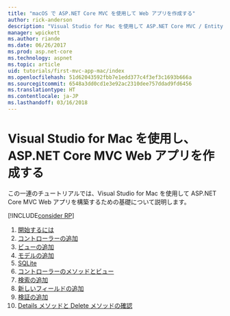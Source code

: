 ```yaml
---
title: "macOS で ASP.NET Core MVC を使用して Web アプリを作成する"
author: rick-anderson
description: "Visual Studio for Mac を使用して ASP.NET Core MVC / Entity Framework アプリを作成する"
manager: wpickett
ms.author: riande
ms.date: 06/26/2017
ms.prod: asp.net-core
ms.technology: aspnet
ms.topic: article
uid: tutorials/first-mvc-app-mac/index
ms.openlocfilehash: 51d62043592fbb7e1edd377c4f3ef3c1693b666a
ms.sourcegitcommit: 6548a3dd0cd1e3e92ac2310dee757ddad9fd6456
ms.translationtype: HT
ms.contentlocale: ja-JP
ms.lasthandoff: 03/16/2018
---
```

# <a name="create-a-web-app-with-aspnet-core-mvc-using-visual-studio-for-mac"></a>Visual Studio for Mac を使用し、ASP.NET Core MVC Web アプリを作成する

この一連のチュートリアルでは、Visual Studio for Mac を使用して ASP.NET Core MVC Web アプリを構築するための基礎について説明します。 

[!INCLUDE[consider RP](../../includes/razor.md)]

1. [開始するには](xref:tutorials/first-mvc-app-mac/start-mvc)
1. [コントローラーの追加](xref:tutorials/first-mvc-app-mac/adding-controller)
1. [ビューの追加](xref:tutorials/first-mvc-app-mac/adding-view)
1. [モデルの追加](xref:tutorials/first-mvc-app-mac/adding-model)
1. [SQLite](xref:tutorials/first-mvc-app-mac/working-with-sql)
1. [コントローラーのメソッドとビュー](xref:tutorials/first-mvc-app-mac/controller-methods-views)
1. [検索の追加](xref:tutorials/first-mvc-app-mac/search)
1. [新しいフィールドの追加](xref:tutorials/first-mvc-app-mac/new-field)
1. [検証の追加](xref:tutorials/first-mvc-app-mac/validation)
1. [Details メソッドと Delete メソッドの確認](xref:tutorials/first-mvc-app/details)
